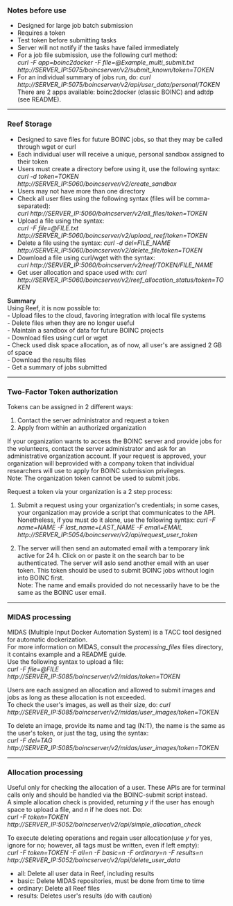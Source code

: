 ### Notes before use

* Designed for large job batch submission
* Requires a token
* Test token before submitting tasks
* Server will not notify if the tasks have failed immediately
* For a job file submission, use the following curl method:  
	*curl -F app=boinc2docker -F file=@Example_multi_submit.txt http://SERVER_IP:5075/boincserver/v2/submit_known/token=TOKEN*   
* For an individual summary of jobs run, do:
	*curl http://SERVER_IP:5075/boincserver/v2/api/user_data/personal/TOKEN*
There are 2 apps available: boinc2docker (classic BOINC) and adtdp (see README).  

----

### Reef Storage


* Designed to save files for future BOINC jobs, so that they may be called through wget or curl  
* Each individual user will receive a unique, personal sandbox assigned to their token  
* Users must create a directory before using it, use the following syntax:  
	*curl -d token=TOKEN  http://SERVER_IP:5060/boincserver/v2/create_sandbox*  
* Users may not have more than one directory
* Check all user files using the following syntax (files will be comma-separated):  
	*curl http://SERVER_IP:5060/boincserver/v2/all_files/token=TOKEN*
* Upload a file using the syntax:  
	*curl -F file=@FILE.txt http://SERVER_IP:5060/boincserver/v2/upload_reef/token=TOKEN*
* Delete a file using the syntax:
	*curl -d del=FILE_NAME  http://SERVER_IP:5060/boincserver/v2/delete_file/token=TOKEN*
* Download a file using curl/wget with the syntax:  
	*curl http://SERVER_IP:5060/boincserver/v2/reef/TOKEN/FILE_NAME*
* Get user allocation and space used with:
	*curl http://SERVER_IP:5060/boincserver/v2/reef_allocation_status/token=TOKEN*



**Summary**  
Using Reef, it is now possible to:  
	- Upload files to the cloud, favoring integration with local file systems  
	- Delete files when they are no longer useful  
	- Maintain a sandbox of data for future BOINC projects  
	- Download files using curl or wget  
	- Check used disk space allocation, as of now, all user's are assigned 2 GB of space  
	- Download the results files  
	- Get a summary of jobs submitted

----

### Two-Factor Token authorization  
Tokens can be assigned in 2 different ways:
1. Contact the server administrator and request a token
2. Apply from within an authorized organization  

If your organization wants to access the BOINC server and provide jobs for the volunteers, contact the server administrator and ask for an administrative organization account. If your request is approved, your organization will beprovided with a company token that individual researchers will use to apply for BOINC submission privileges.  
Note: The organization token cannot be used to submit jobs.  

Request a token via your organization is a 2 step process:
1. Submit a request using your organization's credentials; in some cases, your organization may provide a script that communicates to the API. Nonetheless, if you must do it alone, use the following syntax:
	*curl -F name=NAME -F last_name=LAST_NAME -F email=EMAIL  http://SERVER_IP:5054/boincserver/v2/api/request_user_token*  

2. The server will then send an automated email with a temporary link active for 24 h. Click on or paste it on the search bar to be authenticated.
The server will aslo send another email with an user token. This token should be used to submit BOINC jobs without login into BOINC first.  
Note: The name and emails provided do not necessarily have to be the same as the BOINC user email.  

-------

### MIDAS processing

MIDAS (Multiple Input Docker Automation System) is a TACC tool designed for automatic dockerization.  
For more information on MIDAS, consult the *processing_files* files directory, it contains example and a README guide.  
Use the following syntax to upload a file:  
	*curl -F file=@FILE http://SERVER_IP:5085/boincserver/v2/midas/token=TOKEN*

Users are each assigned an allocation and allowed to submit images and jobs as long as these allocation is not exceeded.  
To check the user's images, as well as their size, do:
	*curl http://SERVER_IP:5085/boincserver/v2/midas/user_images/token=TOKEN*

To delete an image, provide its name and tag (N:T), the name is the same as the user's token, or just the tag, using the syntax:  
	*curl -F del=TAG http://SERVER_IP:5085/boincserver/v2/midas/user_images/token=TOKEN*


------------

### Allocation processing  

Useful only for checking the allocation of a user. These APIs are for terminal calls only and should be handled via the BOINC-submit script
instead.  
A simple allocation check is provided, returning *y* if the user has enough space to upload a file, and *n* if he does not. Do:  
	*curl -F token=TOKEN http://SERVER_IP:5052/boincserver/v2/api/simple_allocation_check*

To execute deleting operations and regain user allocation(use *y* for yes, ignore for no; however, all tags must be written, even if left empty):  
	*curl -F token=TOKEN -F all=n -F basic=n -F ordinary=n -F results=n  http://SERVER_IP:5052/boincserver/v2/api/delete_user_data*
* all: Delete all user data in Reef, including results  
* basic: Delete MIDAS repositories, must be done from time to time  
* ordinary: Delete all Reef files  
* results: Deletes user's results (do with caution)  
